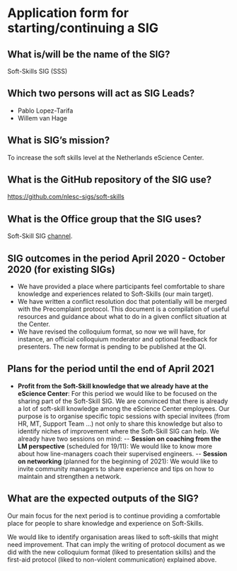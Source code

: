 # Application form for starting/continuing a SIG

## What is/will be the name of the SIG?
<!--  Pick a name that reflects the goal of the SIG.
      Make it specific enough to be meaningful,
      but broad enough to give you room  to shift focus when necessary.  -->
Soft-Skills SIG (SSS)
## Which two persons will act as SIG Leads?
<!--  Please make sure to have two SIG leads to reduce bus factor.
      SIG leads are allowed to write the hours dedicated to organizing
      SIG activities under the R&D budget. Please mention in the notes the
      name of your SIG:
        Account: 000104
        Project: 020203
        Hour type: 00071
        Notes: Hours for X SIG
       -->
- Pablo Lopez-Tarifa
- Willem van Hage

## What is SIG’s mission?
<!--  help text goes here  -->
To increase the soft skills level at the Netherlands eScience Center.

## What is the GitHub repository of the SIG use?
<!--  Please transfer your SIG existing repo to this GitHub organization  -->
https://github.com/nlesc-sigs/soft-skills

## What is the Office group that the SIG uses?
<!--  help text goes here  -->
Soft-Skill SIG [channel](https://teams.microsoft.com/l/team/19%3ab6082594f90a4f7d9b9b4521f5b7eb91%40thread.tacv2/conversations?groupId=c373a0f6-88c9-47d6-b318-cd998d7efa51&tenantId=aa3aeacc-6307-42b2-ac05-787dd5c32574).

## SIG outcomes in the period April 2020 - October 2020 (for existing SIGs)
<!--  As a simple list of activities in this period is enough.  -->
* We have provided a place where participants feel comfortable to share knowledge and experiences related to Soft-Skills (our main target).
* We have written a conflict resolution doc that potentially will be merged with the Precomplaint protocol. This document is a compilation of useful resources and guidance about what to do in a given conflict situation at the Center.
* We have revised the colloquium format, so now we will have, for instance, an official colloquium moderator and optional feedback for presenters. The new format is pending to be published at the QI. 


## Plans for the period until the end of April 2021
<!--  help text goes here  -->
- **Profit from the Soft-Skill knowledge that we already have at the eScience Center**: For this period we would like to be focused on the sharing part of the Soft-Skill SIG. We are convinced that there is already a lot of soft-skill knowledge among the eScience Center employees. Our purpose is to organise specific topic sessions with special invitees (from HR, MT, Support Team ...) not only to share this knowledge but also to identify niches of improvement where the Soft-Skill SIG can help. We already have two sessions on mind:
-- **Session on coaching from the LM perspective** (scheduled for 19/11): We would like to know more about how line-managers coach their supervised engineers.
-- **Session on networking** (planned for the beginning of 2021): We would like to invite community managers to share experience and tips on how to maintain and strengthen a network. 


## What are the expected outputs of the SIG?
<!--  Think of internal as well as external dissemination targets -->
Our main focus for the next period is to continue providing a comfortable place for people to share knowledge and experience on Soft-Skills.

We would like to identify organisation areas liked to soft-skills that might need improvement. That can imply the writing of protocol document as we did with the new colloquium format (liked to presentation skills) and the first-aid protocol (liked to non-violent communication) explained above.

